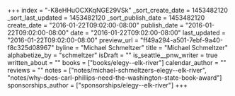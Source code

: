 +++
index = "-K8eHHuOCXKqNGE29VSk"
_sort_create_date = 1453482120
_sort_last_updated = 1453482120
_sort_publish_date = 1453482120
create_date = "2016-01-22T09:02:00-08:00"
publish_date = "2016-01-22T09:02:00-08:00"
date = "2016-01-22T09:02:00-08:00"
last_updated = "2016-01-22T09:02:00-08:00"
preview_url = "ff49a294-a501-7ebf-9a40-f8c325d08967"
byline = "Michael Schmeltzer"
title = "Michael Schmeltzer"
alphabetize_by = "schmeltzer"
isDraft = ""
is_seattle__pnw_writer = true
written_about = ""
books = ["books/elegy--elk-river"]
calendar_author = ""
reviews = ""
notes = ["notes/michael-schmeltzers-elegy--elk-river", "notes/why-does-carl-phillips-need-the-washington-state-book-award"]
sponsorships_author = ["sponsorships/elegy--elk-river"]
+++
